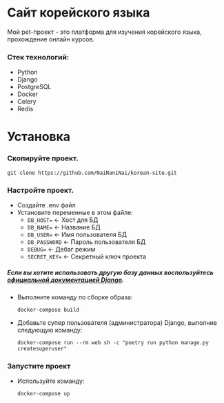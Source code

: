 # Сайт корейского языка

Мой pet-проект - это платформа для изучения корейского языка, прохождение онлайн курсов.

### Cтек технологий:
* Python
* Django
* PostgreSQL
* Docker
* Celery
* Redis

# Установка

### Скопируйте проект.
  
```console
git clone https://github.com/NaiNaniNai/korean-site.git
```

### Настройте проект.
 * Создайте .env файл
 * Установите переменные в этом файле:
    * `DB_HOST=` <- Хост для БД
    * `DB_NAME=` <- Название БД
    * `DB_USER=` <- Имя пользователя БД
    * `DB_PASSWORD` <- Пароль пользователя БД
    * `DEBUG=` <- Дебаг режим
    * `SECRET_KEY=` <- Секретный ключ проекта
##### Если вы хотите использовать другую базу данных воспользуйтесь [официальной документацией Django](https://docs.djangoproject.com/en/5.0/ref/settings/#databases).
  * Выполните команду по сборке образа:
    ```console
    docker-compose build
    ```
  * Добавьте супер пользователя (администратора) Django, выполнив следующую команду:
    ```console
    docker-compose run --rm web sh -c "poetry run python manage.py createsuperuser"
    ```
### Запустите проект
  * Используйте команду:
    ```console
    docker-compose up
    ```
